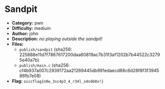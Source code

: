 # Sandpit

- **Category:** pwn
- **Difficulty:** medium
- **Author:** john
- **Description:** _no playing outside the sandpit!_
- **Files:**
    - `publish/sandpit` (sha256: 225888e11d7f7867617200daa60819ac7b31f3af1202b7b44522c32795e40a7b)
    - `publish/main.c` (sha256: cf4b937a007c2939172aa21269445db991edaecd88c6d28f8f3f394586fb7e08)
- **Flag:** `oiccflag{n0w_3sc4p3_4_r34l_s4ndb0x!}`
